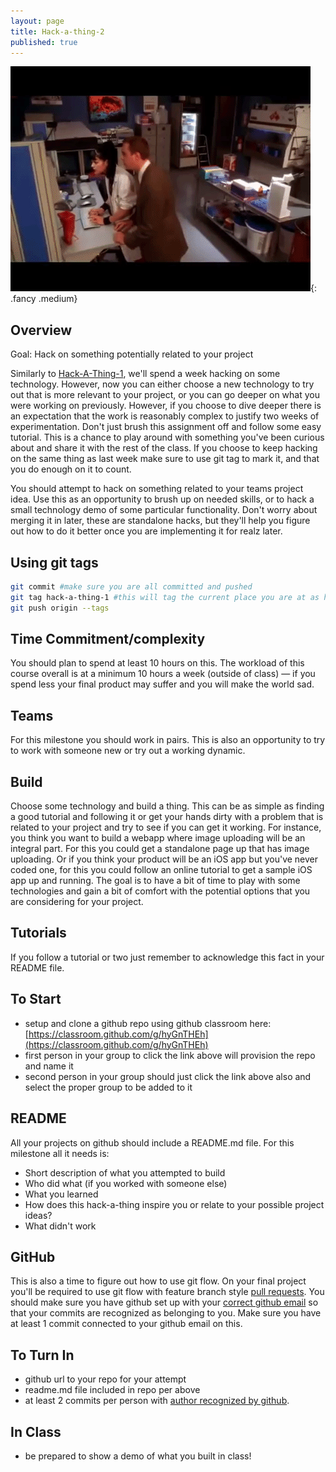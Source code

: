 ```yaml
---
layout: page
title: Hack-a-thing-2
published: true
---
```


![](img/hack-a-thing.gif){: .fancy .medium}



## Overview

Goal: Hack on something potentially related to your project

Similarly to [Hack-A-Thing-1](hack-a-thing-1), we'll spend a week hacking on some technology. However, now you can either choose a new technology to try out that is more relevant to your project, or you can go deeper on what you were working on previously.  However, if you choose to dive deeper there is an expectation that the work is reasonably complex to justify two weeks of experimentation. Don't just brush this assignment off and follow some easy tutorial.  This is a chance to play around with something you've been curious about and share it with the rest of the class.  If you choose to keep hacking on the same thing as last week make sure to use git tag to mark it, and that you do enough on it to count. 

You should attempt to hack on something related to your teams project idea.  Use this as an opportunity to brush up on needed skills, or to hack a small technology demo of some particular functionality.   Don't worry about merging it in later, these are standalone hacks, but they'll help you figure out how to do it better once you are implementing it for realz later.

## Using git tags

```bash
git commit #make sure you are all committed and pushed
git tag hack-a-thing-1 #this will tag the current place you are at as hack-a-thing-1
git push origin --tags
```

## Time Commitment/complexity

You should plan to spend at least 10 hours on this. The workload of this course overall is at a minimum 10 hours a week (outside of class) — if you spend less your final product may suffer and you will make the world sad.

## Teams

For this milestone you should work in pairs. This is also an opportunity to try to work with someone new or try out a working dynamic.

## Build

Choose some technology and build a thing.  This can be as simple as finding a good tutorial and following it or get your hands dirty with a problem that is related to your project and try to see if you can get it working.  For instance, you think you want to build a webapp where image uploading will be an integral part. For this you could get a standalone page up that has image uploading.  Or if you think your product will be an iOS app but you've never coded one, for this you could follow an online tutorial to get a sample iOS app up and running.  The goal is to have a bit of time to play with some technologies and gain a bit of comfort with the potential options that you are considering for your project.

## Tutorials

If you follow a tutorial or two just remember to acknowledge this fact in your README file.

## To Start

* setup and clone a github repo using github classroom here: [https://classroom.github.com/g/hyGnTHEh](https://classroom.github.com/g/hyGnTHEh)
* first person in your group to click the link above will provision the repo and name it
* second person in your group should just click the link above also and select the proper group to be added to it

## README

All your projects on github should include a README.md file.  For this milestone all it needs is:

* Short description of what you attempted to build
* Who did what (if you worked with someone else)
* What you learned
* How does this hack-a-thing inspire you or relate to your possible project ideas?
* What didn't work

## GitHub

This is also a time to figure out how to use git flow.  On your final project you'll be required to use git flow with feature branch style [pull requests](https://yangsu.github.io/pull-request-tutorial/).   You should make sure you have github set up with your [correct github email](https://help.github.com/articles/setting-your-email-in-git/) so that your commits are recognized as belonging to you.  Make sure you have at least 1 commit connected to your github email on this.


## To Turn In

* github url to your repo for your attempt
* readme.md file included in repo per above
* at least 2 commits per person with [author recognized by github](https://help.github.com/articles/why-are-my-commits-linked-to-the-wrong-user/#commits-are-not-linked-to-any-user).

## In Class

* be prepared to show a demo of what you built in class!
